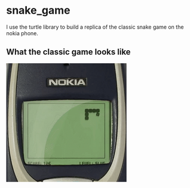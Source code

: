 # snake_game
I use the turtle library to build a replica of the classic snake game on the nokia phone.

## What the classic game looks like
<img src="download.gif">